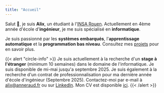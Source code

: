 ```yaml
---
title: "Accueil"
---
```


Salut 👋, je suis **Alix**, un étudiant à l'[INSA Rouen](https://www.insa-rouen.fr). Actuellement en 4ème année d'école d'**ingénieur**, je me suis spécialisé en **informatique**.

Je suis passionné par les **systèmes embarqués**, l'**apprentissage automatique** et la **programmation bas niveau**. Consultez mes [projets](/projects) pour en savoir plus.

{{< alert "circle-info" >}}
Je suis actuellement à la recherche d'un **stage à l'étranger** (minimum 10 semaines) dans le domaine de l'informatique. Je suis disponible de mi-mai jusqu'a septembre 2025. Je suis également à la recherche d'un contrat de professionnalisation pour ma dernière année d'école d'ingénieur (Septembre 2025).
Contactez-moi par e-mail à [alix@anneraud.fr](mailto:alix@anneraud.fr) ou sur [LinkedIn](https://www.linkedin.com/in/alix-anneraud/).
Mon CV est disponible [ici](/Resume.fr.pdf).
{{< /alert >}}